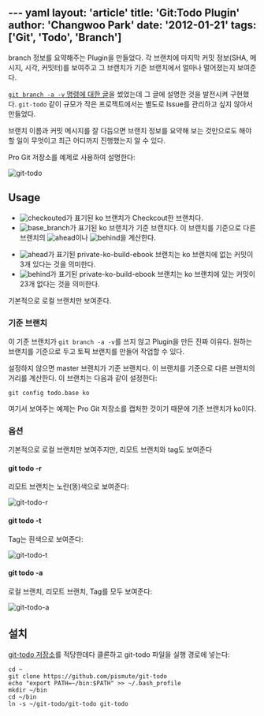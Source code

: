 --- yaml
layout: 'article'
title: 'Git:Todo Plugin'
author: 'Changwoo Park'
date: '2012-01-21'
tags: ['Git', 'Todo', 'Branch']
---

branch 정보를 요약해주는 Plugin을 만들었다. 각 브랜치에 마지막 커밋 정보(SHA, 메시지, 시각, 커밋터)를 보여주고 그 브랜치가 기준 브랜치에서 얼마나 멀어졌는지 보여준다.

[`git branch -a -v` 명령에 대한 글][git-branch-a-v]을 썼었는데 그 글에 설명한 것을 발전시켜 구현했다. `git-todo` 같이 규모가 작은 프로젝트에서는 별도로 Issue를 관리하고 싶지 않아서 만들었다. 

브랜치 이름과 커밋 메시지를 잘 다듬으면 브랜치 정보를 요약해 보는 것만으로도 해야 할 일이 무엇이고 최근 어디까지 진행했는지 알 수 있다.

Pro Git 저장소를 예제로 사용하여 설명한다:

![git-todo][]

## Usage

 * ![checkouted][]가 표기된 ko 브랜치가 Checkcout한 브랜치다.
 * ![base_branch][]가 표기된 ko 브랜치가 기준 브랜치다. 이 브랜치를 기준으로 다른 브랜치의 ![ahead][]이나 ![behind][]을 계산한다.
 + ![ahead][]가 표기된 private-ko-build-ebook 브랜치는 ko 브랜치에 없는 커밋이 3개 있다는 것을 의미한다.
 + ![behind][]가 표기된 private-ko-build-ebook 브랜치는 ko 브랜치에 있는 커밋이 23개 없다는 것을 의미한다.

기본적으로 로컬 브랜치만 보여준다.

### 기준 브랜치

이 기준 브랜치가 `git branch -a -v`를 쓰지 않고 Plugin을 만든 진짜 이유다. 원하는 브랜치를 기준으로 두고 토픽 브랜치를 만들어 작업할 수 있다.

설정하지 않으면 master 브랜치가 기준 브랜치다. 이 브랜치를 기준으로 다른 브랜치의 거리를 계산한다. 이 브랜치는 다음과 같이 설정한다:

	git config todo.base ko

여기서 보여주는 예제는 Pro Git 저장소를 캡처한 것이기 때문에 기준 브랜치가 ko이다.

### 옵션

기본적으로 로컬 브랜치만 보여주지만, 리모트 브랜치와 tag도 보여준다

#### git todo -r

리모트 브랜치는 노란(똥)색으로 보여준다:

![git-todo-r][]

#### git todo -t

Tag는 흰색으로 보여준다:

![git-todo-t][]

#### git todo -a

로컬 브랜치, 리모트 브랜치, Tag를 모두 보여준다:

![git-todo-a][]

## 설치

[git-todo 저장소][git-todo.repo]를 적당한데다 클론하고 git-todo 파일을 실행 경로에 넣는다:

	cd ~
	git clone https://github.com/pismute/git-todo
	echo "export PATH=~/bin:$PATH" >> ~/.bash_profile
	mkdir ~/bin
	cd ~/bin
	ln -s ~/git-todo/git-todo git-todo

[git-branch-a-v]: /articles/2012/git-branch-a-v.html
[git-todo.repo]: https://github.com/pismute/git-todo

[git-todo]: /articles/2012/git-todo/git-todo.png
[git-todo-r]: /articles/2012/git-todo/git-todo-r.png
[git-todo-t]: /articles/2012/git-todo/git-todo-t.png
[git-todo-a]: /articles/2012/git-todo/git-todo-a.png

[checkouted]: /articles/2012/git-todo/checkouted.png
[base_branch]: /articles/2012/git-todo/base_branch.png
[ahead]: /articles/2012/git-todo/ahead.png
[behind]: /articles/2012/git-todo/behind.png

